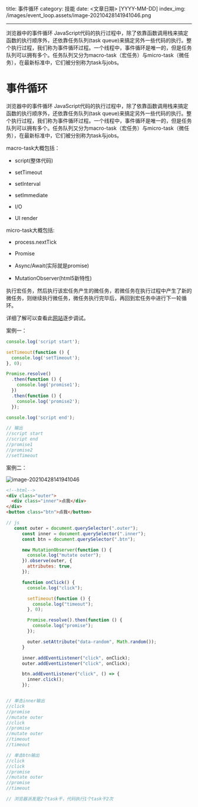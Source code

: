 title: 事件循环
category: 技能
date: <文章日期> [YYYY-MM-DD]
index_img: /images/event_loop.assets/image-20210428141941046.png

---

浏览器中的事件循环
JavaScript代码的执行过程中，除了依靠函数调用栈来搞定函数的执行顺序外，还依靠任务队列(task queue)来搞定另外一些代码的执行。整个执行过程，我们称为事件循环过程。一个线程中，事件循环是唯一的，但是任务队列可以拥有多个。任务队列又分为macro-task（宏任务）与micro-task（微任务），在最新标准中，它们被分别称为task与jobs。

<!--more-->

# 事件循环

浏览器中的事件循环
JavaScript代码的执行过程中，除了依靠函数调用栈来搞定函数的执行顺序外，还依靠任务队列(task queue)来搞定另外一些代码的执行。整个执行过程，我们称为事件循环过程。一个线程中，事件循环是唯一的，但是任务队列可以拥有多个。任务队列又分为macro-task（宏任务）与micro-task（微任务），在最新标准中，它们被分别称为task与jobs。

macro-task大概包括：

- script(整体代码)

- setTimeout

- setInterval

- setImmediate

- I/O

- UI render

micro-task大概包括:

- process.nextTick

- Promise

- Async/Await(实际就是promise)

- MutationObserver(html5新特性)



执行宏任务，然后执行该宏任务产生的微任务，若微任务在执行过程中产生了新的微任务，则继续执行微任务，微任务执行完毕后，再回到宏任务中进行下一轮循环。



详细了解可以查看此[网站](https://jakearchibald.com/2015/tasks-microtasks-queues-and-schedules/)逐步调试。

案例一：

```js
console.log('script start');

setTimeout(function () {
  console.log('setTimeout');
}, 0);

Promise.resolve()
  .then(function () {
    console.log('promise1');
  })
  .then(function () {
    console.log('promise2');
  });

console.log('script end');

// 输出 
//script start 
//script end
//promise1
//promise2
//setTimeout
```



案例二：

![image-20210428141941046](/images/event_loop.assets/image-20210428141941046.png)

```html
<!--html-->
<div class="outer">
  <div class="inner">点我</div>
</div>
<button class="btn">点我</button>
```

```js
// js
   const outer = document.querySelector(".outer");
      const inner = document.querySelector(".inner");
      const btn = document.querySelector(".btn");

      new MutationObserver(function () {
        console.log("mutate outer");
      }).observe(outer, {
        attributes: true,
      });

      function onClick() {
        console.log("click");

        setTimeout(function () {
          console.log("timeout");
        }, 0);

        Promise.resolve().then(function () {
          console.log("promise");
        });

        outer.setAttribute("data-random", Math.random());
      }

      inner.addEventListener("click", onClick);
      outer.addEventListener("click", onClick);

      btn.addEventListener("click", () => {
        inner.click();
      });


// 单击inner输出
//click
//promise
//mutate outer
//click
//promise
//mutate outer
//timeout
//timeout

// 单击btn输出
//click
//click
//promise
//mutate outer
//promise
//timeout

// 浏览器派发是2个task干，代码执行1个task干2次
```

